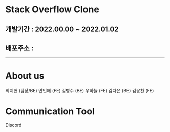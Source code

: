 # Stack Overflow Clone

## 개발기간 : 2022.00.00 ~ 2022.01.02
## 배포주소 : 
<hr>

# About us

최지현 (팀장/BE)     민인애 (FE)
김병수 (BE)         우하늘 (FE)
김다은 (BE)         김응찬 (FE)

# Communication Tool

Discord 
